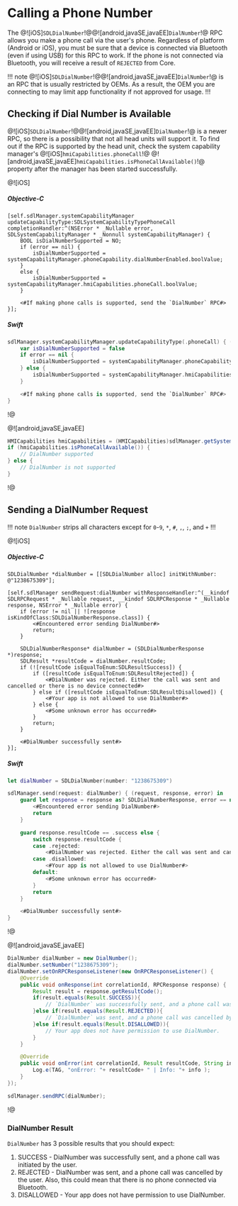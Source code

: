  # Calling a Phone Number
The @![iOS]`SDLDialNumber`!@@![android,javaSE,javaEE]`DialNumber`!@ RPC allows you make a phone call via the user's phone. Regardless of platform (Android or iOS), you must be sure that a device is connected via Bluetooth (even if using USB) for this RPC to work. If the phone is not connected via Bluetooth, you will receive a result of `REJECTED` from Core.

!!! note
@![iOS]`SDLDialNumber`!@@![android,javaSE,javaEE]`DialNumber`!@ is an RPC that is usually restricted by OEMs. As a result, the OEM you are connecting to may limit app functionality if not approved for usage.
!!!

## Checking if Dial Number is Available
@![iOS]`SDLDialNumber`!@@![android,javaSE,javaEE]`DialNumber`!@ is a newer RPC, so there is a possibility that not all head units will support it. To find out if the RPC is supported by the head unit, check the system capability manager's @![iOS]`hmiCapabilities.phoneCall`!@ @![android,javaSE,javaEE]`hmiCapabilities.isPhoneCallAvailable()`!@ property after the manager has been started successfully.

@![iOS]
##### Objective-C
```objc
[self.sdlManager.systemCapabilityManager updateCapabilityType:SDLSystemCapabilityTypePhoneCall completionHandler:^(NSError * _Nullable error, SDLSystemCapabilityManager * _Nonnull systemCapabilityManager) {
    BOOL isDialNumberSupported = NO;
    if (error == nil) {
        isDialNumberSupported = systemCapabilityManager.phoneCapability.dialNumberEnabled.boolValue;
    }
    else {
        isDialNumberSupported = systemCapabilityManager.hmiCapabilities.phoneCall.boolValue;
    }

    <#If making phone calls is supported, send the `DialNumber` RPC#>
}];
```

##### Swift
```swift
sdlManager.systemCapabilityManager.updateCapabilityType(.phoneCall) { (error, systemCapabilityManager) in
    var isDialNumberSupported = false
    if error == nil {
        isDialNumberSupported = systemCapabilityManager.phoneCapability?.dialNumberEnabled?.boolValue ?? false;
    } else {
        isDialNumberSupported = systemCapabilityManager.hmiCapabilities?.phoneCall?.boolValue ?? false
    }

    <#If making phone calls is supported, send the `DialNumber` RPC#>
}
```
!@

@![android,javaSE,javaEE]
```java
HMICapabilities hmiCapabilities = (HMICapabilities)sdlManager.getSystemCapabilityManager().getCapability(SystemCapabilityType.HMI);
if (hmiCapabilities.isPhoneCallAvailable()) {
    // DialNumber supported
} else {
    // DialNumber is not supported
}
```
!@

## Sending a DialNumber Request
!!! note
`DialNumber` strips all characters except for `0`-`9`, `*`, `#`, `,`, `;`, and `+`
!!!

@![iOS]
##### Objective-C
```objc
SDLDialNumber *dialNumber = [[SDLDialNumber alloc] initWithNumber: @"1238675309"];

[self.sdlManager sendRequest:dialNumber withResponseHandler:^(__kindof SDLRPCRequest * _Nullable request, __kindof SDLRPCResponse * _Nullable response, NSError * _Nullable error) {
    if (error != nil || ![response isKindOfClass:SDLDialNumberResponse.class]) {
        <#Encountered error sending DialNumber#>
        return;
    }

    SDLDialNumberResponse* dialNumber = (SDLDialNumberResponse *)response;
    SDLResult *resultCode = dialNumber.resultCode;
    if (![resultCode isEqualToEnum:SDLResultSuccess]) {
		if ([resultCode isEqualToEnum:SDLResultRejected]) {
	        <#DialNumber was rejected. Either the call was sent and cancelled or there is no device connected#>
	    } else if ([resultCode isEqualToEnum:SDLResultDisallowed]) {
	        <#Your app is not allowed to use DialNumber#>
	    } else { 	
	    	<#Some unknown error has occurred#>
	    }
	    return;
    }

	<#DialNumber successfully sent#>
}];
```

##### Swift
```swift
let dialNumber = SDLDialNumber(number: "1238675309")

sdlManager.send(request: dialNumber) { (request, response, error) in
    guard let response = response as? SDLDialNumberResponse, error == nil else {
        <#Encountered error sending DialNumber#>
        return
    }

    guard response.resultCode == .success else {
        switch response.resultCode {
        case .rejected:
            <#DialNumber was rejected. Either the call was sent and cancelled or there is no device connected#>
        case .disallowed:
            <#Your app is not allowed to use DialNumber#>
        default:
            <#Some unknown error has occurred#>
        }
        return
    }

    <#DialNumber successfully sent#>
}
```
!@

@![android,javaSE,javaEE]
```java
DialNumber dialNumber = new DialNumber();
dialNumber.setNumber("1238675309");
dialNumber.setOnRPCResponseListener(new OnRPCResponseListener() {
    @Override
    public void onResponse(int correlationId, RPCResponse response) {
        Result result = response.getResultCode();
        if(result.equals(Result.SUCCESS)){
            // `DialNumber` was successfully sent, and a phone call was initiated by the user.
        }else if(result.equals(Result.REJECTED)){
            // `DialNumber` was sent, and a phone call was cancelled by the user. Also, this could mean that there is no phone connected via Bluetooth.
        }else if(result.equals(Result.DISALLOWED)){
            // Your app does not have permission to use DialNumber.
        }
    }

    @Override
    public void onError(int correlationId, Result resultCode, String info){
        Log.e(TAG, "onError: "+ resultCode+ " | Info: "+ info );
    }
});

sdlManager.sendRPC(dialNumber);
```
!@

### DialNumber Result
`DialNumber` has 3 possible results that you should expect:

1. SUCCESS - DialNumber was successfully sent, and a phone call was initiated by the user.
2. REJECTED - DialNumber was sent, and a phone call was cancelled by the user. Also, this could mean that there is no phone connected via Bluetooth.
3. DISALLOWED - Your app does not have permission to use DialNumber.
